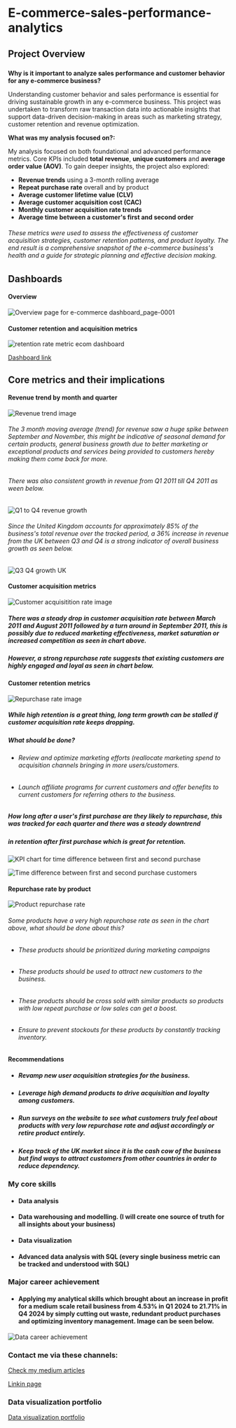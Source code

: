 # E-commerce-sales-performance-analytics

## Project Overview

### 
**Why is it important to analyze sales performance and customer behavior for any e-commerce business?**

Understanding customer behavior and sales performance is essential for driving sustainable growth in any e-commerce business. This project was undertaken to transform raw transaction data into actionable insights that support data-driven decision-making in areas such as marketing strategy, customer retention and revenue optimization.

**What was my analysis focused on?:**

My analysis focused on both foundational and advanced performance metrics. Core KPIs included **total revenue**, **unique customers** and **average order value (AOV)**. To gain deeper insights, the project also explored:

* **Revenue trends** using a 3-month rolling average
* **Repeat purchase rate** overall and by product
* **Average customer lifetime value (CLV)**
* **Average customer acquisition cost (CAC)**
* **Monthly customer acquisition rate trends**
* **Average time between a customer's first and second order**

###### These metrics were used to assess the effectiveness of customer acquisition strategies, customer retention patterns, and product loyalty. The end result is a comprehensive snapshot of the e-commerce business's health and a guide for strategic planning and effective decision making.

## Dashboards 

#### Overview

![Overview page for e-commerce dashboard_page-0001](https://github.com/user-attachments/assets/58f89a66-95bd-436f-bc49-443f39d58849)

#### Customer retention and acquisition metrics

![retention rate metric ecom dashboard](https://github.com/user-attachments/assets/5664b615-fc23-4844-a369-fd55c00d3e47)



[Dashboard link](https://lookerstudio.google.com/reporting/7eaeee58-2056-4e36-804c-31d1122d8119)

## Core metrics and their implications

#### Revenue trend by month and quarter

![Revenue trend image](https://github.com/user-attachments/assets/785bda9d-055e-42de-b5f9-a694d8cde77e)

###### The 3 month moving average (trend) for revenue saw a huge spike between September and November, this might be indicative of seasonal demand for certain products, general business growth due to better marketing or exceptional products and services being provided to customers hereby making them come back for more. 

###### There was also consistent growth in revenue from Q1 2011 till Q4 2011 as ween below. 

![Q1 to Q4 revenue growth](https://github.com/user-attachments/assets/19819d17-f09c-49df-862b-d80d13940450)

###### Since the United Kingdom accounts for approximately 85% of the business's total revenue over the tracked period, a 36% increase in revenue from the UK between Q3 and Q4 is a strong indicator of overall business growth as seen below.

![Q3 Q4 growth UK](https://github.com/user-attachments/assets/074b5875-5c6a-4170-8192-c391785e95cf)

#### Customer acquisition metrics

![Customer acquisitition rate image](https://github.com/user-attachments/assets/3b8c63ca-5e83-4db3-8991-5fcb75588ef4)

##### There was a steady drop in customer acquisition rate between March 2011 and August 2011 followed by a turn around in September 2011, this is possibly due to reduced marketing effectiveness, market saturation or increased competition as seen in chart above.

##### However, a strong repurchase rate suggests that existing customers are highly engaged and loyal as seen in chart below.

#### Customer retention metrics

![Repurchase rate image](https://github.com/user-attachments/assets/e2ec251b-3230-47e1-8ca1-25d7b922b773)

##### While high retention is a great thing, long term growth can be stalled if customer acquisition rate keeps dropping.

##### What should be done? 
-   ###### Review and optimize marketing efforts (reallocate marketing spend to acquisition channels bringing in more users/customers.
-   ###### Launch affiliate programs for current customers and offer benefits to current customers for referring others to the business.

##### How long after a user's first purchase are they likely to repurchase, this was tracked for each quarter and there was a steady downtrend 
##### in retention after first purchase which is great for retention.

![KPI chart for time difference between first and second purchase](https://github.com/user-attachments/assets/75aac90b-79b6-4592-82c9-cff7c2c8b599)


![Time difference between first and second purchase customers](https://github.com/user-attachments/assets/44eacddf-9cbd-4a4a-b0da-9c40ac1abd39)

  

#### Repurchase rate by product

![Product repurchase rate](https://github.com/user-attachments/assets/229f35e9-910a-4530-b81f-4dd77f159daf)

###### Some products have a very high repurchase rate as seen in the chart above, what should be done about this?

- ###### These products should be prioritized during marketing campaigns
- ###### These products should be used to attract new customers to the business.
- ###### These products should be cross sold with similar products so products with low repeat purchase or low sales can get a boost.
- ###### Ensure to prevent stockouts for these products by constantly tracking inventory.

#### Recommendations 

- ##### Revamp new user acquisition strategies for the business.
- ##### Leverage high demand products to drive acquisition and loyalty among customers.
- ##### Run surveys on the website to see what customers truly feel about products with very low repurchase rate and adjust accordingly or retire product entirely.
- ##### Keep track of the UK market since it is the cash cow of the business but find ways to attract customers from other countries in order to reduce dependency.

### My core skills
- #### Data analysis
- #### Data warehousing and modelling. (I will create one source of truth for all insights about your business)
- #### Data visualization
- #### Advanced data analysis with SQL (every single business metric can be tracked and understood with SQL)

### Major career achievement 
- #### Applying my analytical skills which brought about an increase in profit for a medium scale retail business from 4.53% in Q1 2024 to 21.71% in Q4 2024 by simply cutting out waste, redundant product purchases and optimizing inventory management. Image can be seen below.

![Data career achievement](https://github.com/user-attachments/assets/d0659525-d742-4623-a622-a72906bfab0d)

### Contact me via these channels:

[Check my medium articles](https://medium.com/@exceldispensing)

[Linkin page](www.linkedin.com/in/ifeanyi-okoye-a857911ba)

### Data visualization portfolio

[Data visualization portfolio](https://linktr.ee/analytics_with_kingsley)
